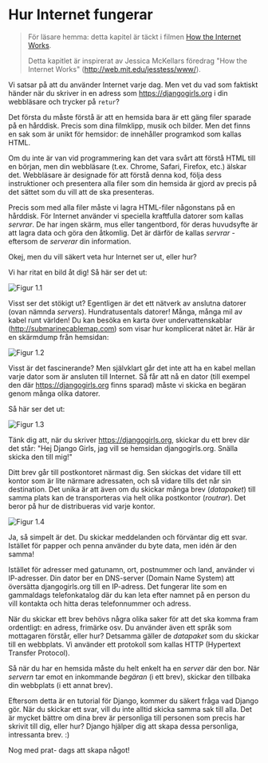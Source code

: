 # Hur Internet fungerar

> För läsare hemma: detta kapitel är täckt i filmen [How the Internet Works](https://www.youtube.com/watch?v=oM9yAA09wdc).
> 
> Detta kapitlet är inspirerat av Jessica McKellars föredrag "How the Internet Works" (http://web.mit.edu/jesstess/www/).

Vi satsar på att du använder Internet varje dag. Men vet du vad som faktiskt händer när du skriver in en adress som https://djangogirls.org i din webbläsare och trycker på `retur`?

Det första du måste förstå är att en hemsida bara är ett gäng filer sparade på en hårddisk. Precis som dina filmklipp, musik och bilder. Men det finns en sak som är unikt för hemsidor: de innehåller programkod som kallas HTML.

Om du inte är van vid programmering kan det vara svårt att förstå HTML till en början, men din webbläsare (t.ex. Chrome, Safari, Firefox, etc.) älskar det. Webbläsare är designade för att förstå denna kod, följa dess instruktioner och presentera alla filer som din hemsida är gjord av precis på det sättet som du vill att de ska presenteras.

Precis som med alla filer måste vi lagra HTML-filer någonstans på en hårddisk. För Internet använder vi speciella kraftfulla datorer som kallas *servrar*. De har ingen skärm, mus eller tangentbord, för deras huvudsyfte är att lagra data och göra den åtkomlig. Det är därför de kallas *servrar* - eftersom de *serverar* din information.

Okej, men du vill säkert veta hur Internet ser ut, eller hur?

Vi har ritat en bild åt dig! Så här ser det ut:

![Figur 1.1](images/internet_1.png)

Visst ser det stökigt ut? Egentligen är det ett nätverk av anslutna datorer (ovan nämnda *servers*). Hundratusentals datorer! Många, många mil av kabel runt världen! Du kan besöka en karta över undervattenskablar (http://submarinecablemap.com) som visar hur komplicerat nätet är. Här är en skärmdump från hemsidan:

![Figur 1.2](images/internet_3.png)

Visst är det fascinerande? Men självklart går det inte att ha en kabel mellan varje dator som är ansluten till Internet. Så får att nå en dator (till exempel den där https://djangogirls.org finns sparad) måste vi skicka en begäran genom många olika datorer.

Så här ser det ut:

![Figur 1.3](images/internet_2.png)

Tänk dig att, när du skriver https://djangogirls.org, skickar du ett brev där det står: "Hej Django Girls, jag vill se hemsidan djangogirls.org. Snälla skicka den till mig!"

Ditt brev går till postkontoret närmast dig. Sen skickas det vidare till ett kontor som är lite närmare adressaten, och så vidare tills det når sin destination. Det unika är att även om du skickar många brev (*datapaket*) till samma plats kan de transporteras via helt olika postkontor (*routrar*). Det beror på hur de distribueras vid varje kontor.

![Figur 1.4](images/internet_4.png)

Ja, så simpelt är det. Du skickar meddelanden och förväntar dig ett svar. Istället för papper och penna använder du byte data, men idén är den samma!

Istället för adresser med gatunamn, ort, postnummer och land, använder vi IP-adresser. Din dator ber en DNS-server (Domain Name System) att översätta djangogirls.org till en IP-adress. Det fungerar lite som en gammaldags telefonkatalog där du kan leta efter namnet på en person du vill kontakta och hitta deras telefonnummer och adress.

När du skickar ett brev behövs några olika saker för att det ska komma fram ordentligt: en adress, frimärke osv. Du använder även ett språk som mottagaren förstår, eller hur? Detsamma gäller de *datapaket* som du skickar till en webbplats. Vi använder ett protokoll som kallas HTTP (Hypertext Transfer Protocol).

Så när du har en hemsida måste du helt enkelt ha en *server* där den bor. När *servern* tar emot en inkommande *begäran* (i ett brev), skickar den tillbaka din webbplats (i ett annat brev).

Eftersom detta är en tutorial för Django, kommer du säkert fråga vad Django gör. När du skickar ett svar, vill du inte alltid skicka samma sak till alla. Det är mycket bättre om dina brev är personliga till personen som precis har skrivit till dig, eller hur? Django hjälper dig att skapa dessa personliga, intressanta brev. :)

Nog med prat- dags att skapa något!
